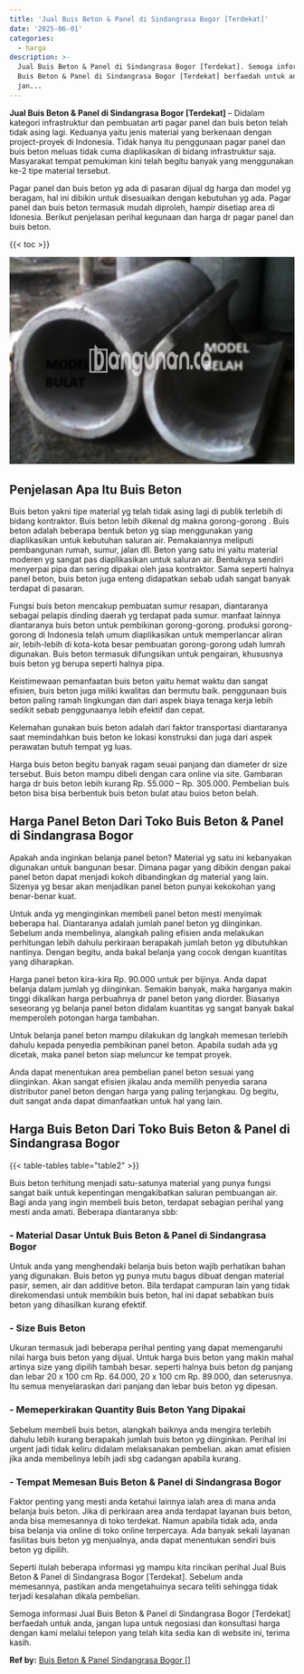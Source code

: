 ```yaml
---
title: 'Jual Buis Beton & Panel di Sindangrasa Bogor [Terdekat]'
date: '2025-06-01'
categories:
  - harga
description: >-
  Jual Buis Beton & Panel di Sindangrasa Bogor [Terdekat]. Semoga informasi Jual
  Buis Beton & Panel di Sindangrasa Bogor [Terdekat] berfaedah untuk anda,
  jan...
---
```


**Jual Buis Beton & Panel di Sindangrasa Bogor \[Terdekat\]** – Didalam kategori infrastruktur dan pembuatan arti pagar panel dan buis beton telah tidak asing lagi. Keduanya yaitu jenis material yang berkenaan dengan project-proyek di Indonesia. Tidak hanya itu penggunaan pagar panel dan buis beton meluas tidak cuma diaplikasikan di bidang infrastruktur saja. Masyarakat tempat pemukiman kini telah begitu banyak yang menggunakan ke-2 tipe material tersebut.

Pagar panel dan buis beton yg ada di pasaran dijual dg harga dan model yg beragam, hal ini dibikin untuk disesuaikan dengan kebutuhan yg ada. Pagar panel dan buis beton termasuk mudah diproleh, hampir disetiap area di Idonesia. Berikut penjelasan perihal kegunaan dan harga dr pagar panel dan buis beton.

{{< toc >}}

![Jual Buis Beton & Panel di Sindangrasa Bogor [Terdekat]](/images/jual-panel-buis-beton-murah-08.png)

## Penjelasan Apa Itu Buis Beton

Buis beton yakni tipe material yg telah tidak asing lagi di publik terlebih di bidang kontraktor. Buis beton lebih dikenal dg makna gorong-gorong . Buis beton adalah beberapa bentuk beton yg siap menggunakan yang diaplikasikan untuk kebutuhan saluran air. Pemakaiannya meliputi pembangunan rumah, sumur, jalan dll. Beton yang satu ini yaitu material moderen yg sangat pas diaplikasikan untuk saluran air. Bentuknya sendiri menyerpai pipa dan sering dipakai oleh jasa kontraktor. Sama seperti halnya panel beton, buis beton juga enteng didapatkan sebab udah sangat banyak terdapat di pasaran.

Fungsi buis beton mencakup pembuatan sumur resapan, diantaranya sebagai pelapis dinding daerah yg terdapat pada sumur. manfaat lainnya diantaranya buis beton untuk pembikinan gorong-gorong. produksi gorong-gorong di Indonesia telah umum diaplikasikan untuk memperlancar aliran air, lebih-lebih di kota-kota besar pembuatan gorong-gorong udah lumrah digunakan. Buis beton termasuk difungsikan untuk pengairan, khususnya buis beton yg berupa seperti halnya pipa.

Keistimewaan pemanfaatan buis beton yaitu hemat waktu dan sangat efisien, buis beton juga miliki kwalitas dan bermutu baik. penggunaan buis beton paling ramah lingkungan dan dari aspek biaya tenaga kerja lebih sedikit sebab penggunaanya lebih efektif dan cepat.

Kelemahan gunakan buis beton adalah dari faktor transportasi diantaranya saat memindahkan buis beton ke lokasi konstruksi dan juga dari aspek perawatan butuh tempat yg luas.

Harga buis beton begitu banyak ragam seuai panjang dan diameter dr size tersebut. Buis beton mampu dibeli dengan cara online via site. Gambaran harga dr buis beton lebih kurang Rp. 55.000 – Rp. 305.000. Pembelian buis beton bisa bisa berbentuk buis beton bulat atau buios beton belah.

## Harga Panel Beton Dari Toko Buis Beton & Panel di Sindangrasa Bogor

Apakah anda inginkan belanja panel beton? Material yg satu ini kebanyakan digunakan untuk bangunan besar. Dimana pagar yang dibikin dengan pakai panel beton dapat menjadi kokoh dibandingkan dg material yang lain. Sizenya yg besar akan menjadikan panel beton punyai kekokohan yang benar-benar kuat.

Untuk anda yg menginginkan membeli panel beton mesti menyimak beberapa hal. Diantaranya adalah jumlah panel beton yg diinginkan. Sebelum anda membelinya, alangkah paling efisien anda melakukan perhitungan lebih dahulu perkiraan berapakah jumlah beton yg dibutuhkan nantinya. Dengan begitu, anda bakal belanja yang cocok dengan kuantitas yang diharapkan.

Harga panel beton kira-kira Rp. 90.000 untuk per bijinya. Anda dapat belanja dalam jumlah yg diinginkan. Semakin banyak, maka harganya makin tinggi dikalikan harga perbuahnya dr panel beton yang diorder. Biasanya seseorang yg belanja panel beton didalam kuantitas yg sangat banyak bakal memperoleh potongan harga tambahan.

Untuk belanja panel beton mampu dilakukan dg langkah memesan terlebih dahulu kepada penyedia pembikinan panel beton. Apabila sudah ada yg dicetak, maka panel beton siap meluncur ke tempat proyek.

Anda dapat menentukan area pembelian panel beton sesuai yang diinginkan. Akan sangat efisien jikalau anda memilih penyedia sarana distributor panel beton dengan harga yang paling terjangkau. Dg begitu, duit sangat anda dapat dimanfaatkan untuk hal yang lain.

## Harga Buis Beton Dari Toko Buis Beton & Panel di Sindangrasa Bogor

{{< table-tables table="table2" >}}

Buis beton terhitung menjadi satu-satunya material yang punya fungsi sangat baik untuk kepentingan mengakibatkan saluran pembuangan air. Bagi anda yang ingin membeli buis beton, terdapat sebagian perihal yang mesti anda amati. Beberapa diantaranya sbb:

### \- Material Dasar Untuk Buis Beton & Panel di Sindangrasa Bogor

Untuk anda yang menghendaki belanja buis beton wajib perhatikan bahan yang digunakan. Buis beton yg punya mutu bagus dibuat dengan material pasir, semen, air dan additive beton. Bila terdapat campuran lain yang tidak direkomendasi untuk membikin buis beton, hal ini dapat sebabkan buis beton yang dihasilkan kurang efektif.

### \- Size Buis Beton

Ukuran termasuk jadi beberapa perihal penting yang dapat memengaruhi nilai harga buis beton yang dijual. Untuk harga buis beton yang makin mahal artinya size yang dipilih tambah besar. seperti halnya buis beton dg panjang dan lebar 20 x 100 cm Rp. 64.000, 20 x 100 cm Rp. 89.000, dan seterusnya. Itu semua menyelaraskan dari panjang dan lebar buis beton yg dipesan.

### \- Memeperkirakan Quantity Buis Beton Yang Dipakai

Sebelum membeli buis beton, alangkah baiknya anda mengira terlebih dahulu lebih kurang berapakah jumlah buis beton yg diinginkan. Perihal ini urgent jadi tidak keliru didalam melaksanakan pembelian. akan amat efisien jika anda membelinya lebih jadi sbg cadangan apabila kurang.

### \- Tempat Memesan Buis Beton & Panel di Sindangrasa Bogor

Faktor penting yang mesti anda ketahui lainnya ialah area di mana anda belanja buis beton. Jika di perkiraan area anda terdapat layanan buis beton, anda bisa memesannya di toko terdekat. Namun apabila tidak ada, anda bisa belanja via online di toko online terpercaya. Ada banyak sekali layanan fasilitas buis beton yg menjualnya, anda dapat menentukan sendiri buis beton yg dipilih.

Seperti itulah beberapa informasi yg mampu kita rincikan perihal Jual Buis Beton & Panel di Sindangrasa Bogor \[Terdekat\]. Sebelum anda memesannya, pastikan anda mengetahuinya secara teliti sehingga tidak terjadi kesalahan dikala pembelian.

Semoga informasi Jual Buis Beton & Panel di Sindangrasa Bogor \[Terdekat\] berfaedah untuk anda, jangan lupa untuk negosiasi dan konsultasi harga dengan kami melalui telepon yang telah kita sedia kan di website ini, terima kasih.

**Ref by:** [Buis Beton & Panel Sindangrasa Bogor []](https://id.wikipedia.org/wiki/Buis)
